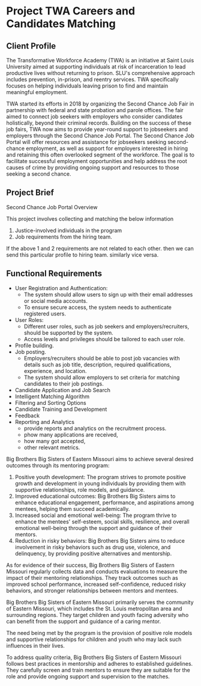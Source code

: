 # Project TWA Careers and Candidates Matching

## Client Profile

The Transformative Workforce Academy (TWA) is an initiative at Saint Louis University aimed at supporting individuals at risk of incarceration to lead productive lives without returning to prison. SLU's comprehensive approach includes prevention, in-prison, and reentry services. TWA specifically focuses on helping individuals leaving prison to find and maintain meaningful employment.

TWA started its efforts in 2018 by organizing the Second Chance Job Fair in partnership with federal and state probation and parole offices. The fair aimed to connect job seekers with employers who consider candidates holistically, beyond their criminal records. Building on the success of these job fairs, TWA now aims to provide year-round support to jobseekers and employers through the Second Chance Job Portal. The Second Chance Job Portal will offer resources and assistance for jobseekers seeking second-chance employment, as well as support for employers interested in hiring and retaining this often overlooked segment of the workforce. The goal is to facilitate successful employment opportunities and help address the root causes of crime by providing ongoing support and resources to those seeking a second chance.

## Project Brief

Second Chance Job Portal Overview

This project involves collecting and matching the below information

1. Justice-involved individuals in the program
2. Job requirements from the hiring team.

If the above 1 and 2 requirements are not related to each other. then we can send this particular profile to hiring team. similarly vice versa.

## Functional Requirements


* User Registration and Authentication:
    * The system should allow users to sign up with their email addresses or social media accounts.
    * To ensure secure access, the system needs to authenticate registered users.
* User Roles:
    * Different user roles, such as job seekers and employers/recruiters, should be supported by the system.
    * Access levels and privileges should be tailored to each user role.
* Profile building.
* Job posting.
    * Employers/recruiters should be able to post job vacancies with details such as job title, description, required qualifications, experience, and location.
    * The system should allow employers to set criteria for matching candidates to their job postings.
* Candidate Application and Job Search
* Intelligent Matching Algorithm
* Filtering and Sorting Options
* Candidate Training and Development
* Feedback
* Reporting and Analytics 
    * provide reports and analytics on the recruitment process. 
    * phow many applications are received, 
    * how many got accepted, 
    * other relevant metrics.

Big Brothers Big Sisters of Eastern Missouri aims to achieve several desired outcomes through its mentoring program:

1. Positive youth development: The program strives to promote positive growth and development in young individuals by providing them with supportive relationships, role models, and guidance.
2. Improved educational outcomes: Big Brothers Big Sisters aims to enhance educational engagement, performance, and aspirations among mentees, helping them succeed academically.
3. Increased social and emotional well-being: The program thrive to enhance the mentees' self-esteem, social skills, resilience, and overall emotional well-being through the support and guidance of their mentors.
4. Reduction in risky behaviors: Big Brothers Big Sisters aims to reduce involvement in risky behaviors such as drug use, violence, and delinquency, by providing positive alternatives and mentorship.

As for evidence of their success, Big Brothers Big Sisters of Eastern Missouri regularly collects data and conducts evaluations to measure the impact of their mentoring relationships. 
They track outcomes such as improved school performance, increased self-confidence, reduced risky behaviors, and stronger relationships between mentors and mentees.


Big Brothers Big Sisters of Eastern Missouri primarily serves the community of Eastern Missouri, which includes the St. Louis metropolitan area and surrounding regions. 
They target children and youth facing adversity who can benefit from the support and guidance of a caring mentor.

The need being met by the program is the provision of positive role models and supportive relationships for children and youth who may lack such influences in their lives. 

To address quality criteria, Big Brothers Big Sisters of Eastern Missouri follows best practices in mentorship and adheres to established guidelines. 
They carefully screen and train mentors to ensure they are suitable for the role and provide ongoing support and supervision to the matches. 
